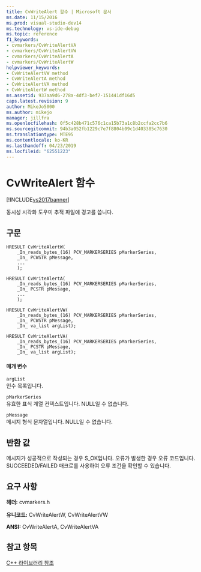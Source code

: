 ```yaml
---
title: CvWriteAlert 함수 | Microsoft 문서
ms.date: 11/15/2016
ms.prod: visual-studio-dev14
ms.technology: vs-ide-debug
ms.topic: reference
f1_keywords:
- cvmarkers/CvWriteAlertVA
- cvmarkers/CvWriteAlertVW
- cvmarkers/CvWriteAlertA
- cvmarkers/CvWriteAlertW
helpviewer_keywords:
- CvWriteAlertVW method
- CvWriteAlertA method
- CvWriteAlertVA method
- CvWriteAlertW method
ms.assetid: 937aa9d6-278a-4df3-bef7-151441df16d5
caps.latest.revision: 9
author: MikeJo5000
ms.author: mikejo
manager: jillfra
ms.openlocfilehash: 0f5c428b471c576c1ca15b73a1c8b2ccfa2cc7b6
ms.sourcegitcommit: 94b3a052fb1229c7e7f8804b09c1d403385c7630
ms.translationtype: MTE95
ms.contentlocale: ko-KR
ms.lasthandoff: 04/23/2019
ms.locfileid: "62551223"
---
```

# <a name="cvwritealert-function"></a>CvWriteAlert 함수
[!INCLUDE[vs2017banner](../includes/vs2017banner.md)]

동시성 시각화 도우미 추적 파일에 경고를 씁니다.  
  
## <a name="syntax"></a>구문  
  
```  
HRESULT CvWriteAlertW(  
    _In_reads_bytes_(16) PCV_MARKERSERIES pMarkerSeries,  
    _In_ PCWSTR pMessage,  
    ...  
    );  
  
HRESULT CvWriteAlertA(  
    _In_reads_bytes_(16) PCV_MARKERSERIES pMarkerSeries,  
    _In_ PCSTR pMessage,  
    ...  
    );  
  
HRESULT CvWriteAlertVW(  
    _In_reads_bytes_(16) PCV_MARKERSERIES pMarkerSeries,  
    _In_ PCWSTR pMessage,  
    _In_ va_list argList);  
  
HRESULT CvWriteAlertVA(  
    _In_reads_bytes_(16) PCV_MARKERSERIES pMarkerSeries,  
    _In_ PCSTR pMessage,  
    _In_ va_list argList);  
```  
  
#### <a name="parameters"></a>매개 변수  
 `argList`  
 인수 목록입니다.  
  
 `pMarkerSeries`  
 유효한 표식 계열 컨텍스트입니다. NULL일 수 없습니다.  
  
 `pMessage`  
 메시지 형식 문자열입니다. NULL일 수 없습니다.  
  
## <a name="return-value"></a>반환 값  
 메시지가 성공적으로 작성되는 경우 S_OK입니다. 오류가 발생한 경우 오류 코드입니다. SUCCEEDED/FAILED 매크로를 사용하여 오류 조건을 확인할 수 있습니다.  
  
## <a name="requirements"></a>요구 사항  
 **헤더:** cvmarkers.h  
  
 **유니코드:** CvWriteAlertW, CvWriteAlertVW  
  
 **ANSI:** CvWriteAlertA, CvWriteAlertVA  
  
## <a name="see-also"></a>참고 항목  
 [C++ 라이브러리 참조](../profiling/cpp-library-reference.md)
